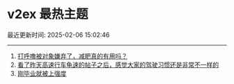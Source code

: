 # v2ex 最热主题

最近更新时间: 2025-02-06 15:02:46

--- 
1. [打呼噜被对象嫌弃了，减肥真的有用吗？](https://www.v2ex.com/t/1109224) 
2. [看了昨天高速行车龟速的帖子之后，感觉大家的驾驶习惯还是非常不一样的](https://www.v2ex.com/t/1109246) 
3. [刚毕业就被上强度](https://www.v2ex.com/t/1109255) 
